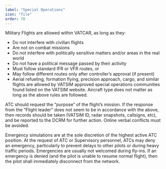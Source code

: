 ```yaml
---
label: "Special Operations"
icon: "file"
order: 70
---
```


Military Flights are allowed within VATCAR, as long as they:

- Do not interfere with civilian flights
- Are not on combat missions
- Do not interfere with politically sensitive matters and/or areas in the real world
- Do not have a political message passed by their activity
- Must follow standard IFR or VFR routes, or
- May follow different routes only after controller’s approval (if present)
- Aerial refueling, formation flying, precision approach, cargo, and similar flights are allowed by VATSIM approved special operations communities found listed on the VATSIM website. Aircraft type does not matter as long as the above rules are followed.

ATC should request the “purpose” of the flight’s mission. If the response from the “Flight leader” does not seem to be in accordance with the above, then records should be taken (VATSIM ID, radar snapshots, callsigns, etc), and be reported to the DCRM for further action. Online verbal conflicts must be avoided.

Emergency simulations are at the sole discretion of the highest active ATC position. At the request of ATC or Supervisory personnel, ATCs may deny an emergency, particularly to prevent delays to other pilots or during heavy traffic periods. Emergencies are usually not welcomed during fly-ins. If an emergency is denied (and the pilot is unable to resume normal flight), then the pilot shall immediately disconnect from the network.
